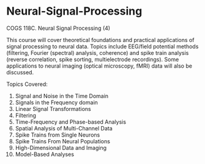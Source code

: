 # Neural-Signal-Processing

COGS 118C. Neural Signal Processing (4)

This course will cover theoretical foundations and practical applications of signal processing to neural data. Topics include EEG/field potential methods (filtering, Fourier (spectral) analysis, coherence) and spike train analysis (reverse correlation, spike sorting, multielectrode recordings). Some applications to neural imaging (optical microscopy, fMRI) data will also be discussed.

Topics Covered:

1. Signal and Noise in the Time Domain
2. Signals in the Frequency domain
3. Linear Signal Transformations
4. Filtering
5. Time-Frequency and Phase-based Analysis
6. Spatial Analysis of Multi-Channel Data
7. Spike Trains from Single Neurons
8. Spike Trains From Neural Populations
9. High-Dimensional Data and Imaging
10. Model-Based Analyses
